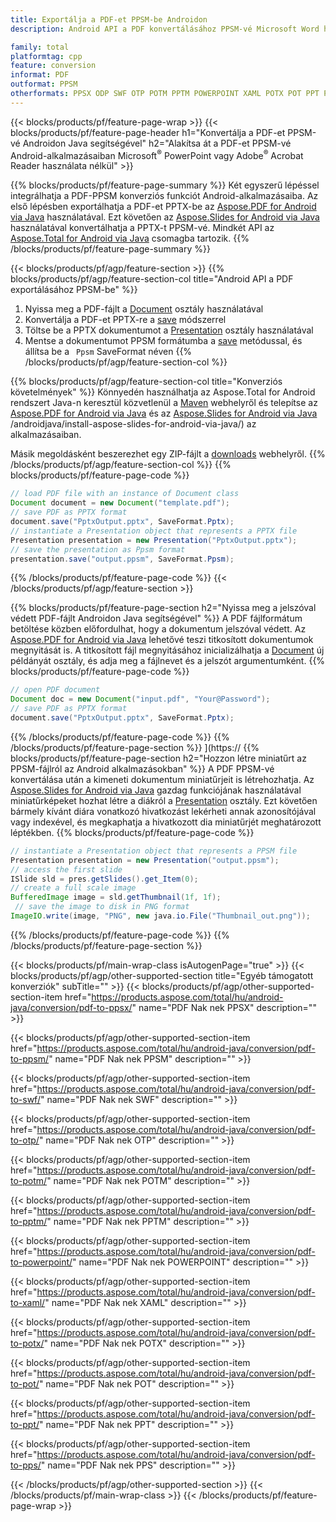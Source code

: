 ```yaml
---
title: Exportálja a PDF-et PPSM-be Androidon
description: Android API a PDF konvertálásához PPSM-vé Microsoft Word használata nélkül

family: total
platformtag: cpp
feature: conversion
informat: PDF
outformat: PPSM
otherformats: PPSX ODP SWF OTP POTM PPTM POWERPOINT XAML POTX POT PPT PPS
---
```

{{< blocks/products/pf/feature-page-wrap >}}
{{< blocks/products/pf/feature-page-header h1="Konvertálja a PDF-et PPSM-vé Androidon Java segítségével" h2="Alakítsa át a PDF-et PPSM-vé Android-alkalmazásaiban Microsoft<sup>&reg;</sup> PowerPoint vagy Adobe<sup>&reg;</sup> Acrobat Reader használata nélkül" >}}

{{% blocks/products/pf/feature-page-summary %}}
Két egyszerű lépéssel integrálhatja a PDF-PPSM konverziós funkciót Android-alkalmazásaiba. Az első lépésben exportálhatja a PDF-et PPTX-be az [Aspose.PDF for Android via Java](https://products.aspose.com/pdf/android-java/) használatával. Ezt követően az [Aspose.Slides for Android via Java](https://products.aspose.com/slides/android-java/) használatával konvertálhatja a PPTX-t PPSM-vé. Mindkét API az [Aspose.Total for Android via Java](https://products.aspose.com/total/android-java/) csomagba tartozik. 
{{% /blocks/products/pf/feature-page-summary  %}}

{{< blocks/products/pf/agp/feature-section >}}
{{% blocks/products/pf/agp/feature-section-col title="Android API a PDF exportálásához PPSM-be" %}}
1. Nyissa meg a PDF-fájlt a [Document](https://reference.aspose.com/pdf/java/com.aspose.pdf/Document) osztály használatával
2. Konvertálja a PDF-et PPTX-re a [save](https://reference.aspose.com/pdf/java/com.aspose.pdf/Document#save-java.lang.String-int-) módszerrel
3. Töltse be a PPTX dokumentumot a [Presentation](https://reference.aspose.com/slides/java/com.aspose.slides/Presentation) osztály használatával
4. Mentse a dokumentumot PPSM formátumba a [save](https://reference.aspose.com/slides/java/com.aspose.slides/Presentation#save-java.lang.String-int-) metódussal, és állítsa be a ` Ppsm` SaveFormat néven
{{% /blocks/products/pf/agp/feature-section-col %}}

{{% blocks/products/pf/agp/feature-section-col title="Konverziós követelmények" %}}
Könnyedén használhatja az Aspose.Total for Android rendszert Java-n keresztül közvetlenül a [Maven](https://repository.aspose.com/webapp/#/artifacts/browse/tree/General/repo/com/aspose/aspose-total) webhelyről és telepítse az [Aspose.PDF for Android via Java](https://docs.aspose.com/pdf/androidjava/installation/) és az [Aspose.Slides for Android via Java](https://docs.aspose.com/slides) /androidjava/install-aspose-slides-for-android-via-java/) az alkalmazásaiban.

Másik megoldásként beszerezhet egy ZIP-fájlt a [downloads](https://downloads.aspose.com/total/androidjava) webhelyről.
{{% /blocks/products/pf/agp/feature-section-col %}}
{{% blocks/products/pf/feature-page-code %}}

```java
// load PDF file with an instance of Document class
Document document = new Document("template.pdf");
// save PDF as PPTX format 
document.save("PptxOutput.pptx", SaveFormat.Pptx); 
// instantiate a Presentation object that represents a PPTX file
Presentation presentation = new Presentation("PptxOutput.pptx");
// save the presentation as Ppsm format
presentation.save("output.ppsm", SaveFormat.Ppsm);   
```


{{% /blocks/products/pf/feature-page-code %}}
{{< /blocks/products/pf/agp/feature-section >}}

{{% blocks/products/pf/feature-page-section  h2="Nyissa meg a jelszóval védett PDF-fájlt Androidon Java segítségével" %}}
A PDF fájlformátum betöltése közben előfordulhat, hogy a dokumentum jelszóval védett. Az [Aspose.PDF for Android via Java](https://products.aspose.com/pdf/android-java/) lehetővé teszi titkosított dokumentumok megnyitását is. A titkosított fájl megnyitásához inicializálhatja a [Document](https://reference.aspose.com/pdf/java/com.aspose.pdf/Document#Document-java.lang.String-java.lang.String-) új példányát osztály, és adja meg a fájlnevet és a jelszót argumentumként.
{{% blocks/products/pf/feature-page-code %}}

```java
// open PDF document
Document doc = new Document("input.pdf", "Your@Password");
// save PDF as PPTX format 
document.save("PptxOutput.pptx", SaveFormat.Pptx); 

```

{{% /blocks/products/pf/feature-page-code  %}}
{{% /blocks/products/pf/feature-page-section %}}
](https://
{{% blocks/products/pf/feature-page-section  h2="Hozzon létre miniatűrt az PPSM-fájlról az Android alkalmazásokban" %}}
A PDF PPSM-vé konvertálása után a kimeneti dokumentum miniatűrjeit is létrehozhatja. Az [Aspose.Slides for Android via Java](https://products.aspose.com/slides/android-java/) gazdag funkciójának használatával miniatűrképeket hozhat létre a diákról a [Presentation]( https://reference.aspose.com/slides/java/com.aspose.slides/Presentation) osztály. Ezt követően bármely kívánt diára vonatkozó hivatkozást lekérheti annak azonosítójával vagy indexével, és megkaphatja a hivatkozott dia miniatűrjét meghatározott léptékben.
{{% blocks/products/pf/feature-page-code %}}

```java
// instantiate a Presentation object that represents a PPSM file
Presentation presentation = new Presentation("output.ppsm");
// access the first slide
ISlide sld = pres.getSlides().get_Item(0);
// create a full scale image
BufferedImage image = sld.getThumbnail(1f, 1f);
 // save the image to disk in PNG format
ImageIO.write(image, "PNG", new java.io.File("Thumbnail_out.png"));
```

{{% /blocks/products/pf/feature-page-code  %}}
{{% /blocks/products/pf/feature-page-section %}}

{{< blocks/products/pf/main-wrap-class isAutogenPage="true" >}}
{{< blocks/products/pf/agp/other-supported-section title="Egyéb támogatott konverziók" subTitle="" >}}
{{< blocks/products/pf/agp/other-supported-section-item href="https://products.aspose.com/total/hu/android-java/conversion/pdf-to-ppsx/" name="PDF Nak nek PPSX" description="" >}}

{{< blocks/products/pf/agp/other-supported-section-item href="https://products.aspose.com/total/hu/android-java/conversion/pdf-to-ppsm/" name="PDF Nak nek PPSM" description="" >}}

{{< blocks/products/pf/agp/other-supported-section-item href="https://products.aspose.com/total/hu/android-java/conversion/pdf-to-swf/" name="PDF Nak nek SWF" description="" >}}

{{< blocks/products/pf/agp/other-supported-section-item href="https://products.aspose.com/total/hu/android-java/conversion/pdf-to-otp/" name="PDF Nak nek OTP" description="" >}}

{{< blocks/products/pf/agp/other-supported-section-item href="https://products.aspose.com/total/hu/android-java/conversion/pdf-to-potm/" name="PDF Nak nek POTM" description="" >}}

{{< blocks/products/pf/agp/other-supported-section-item href="https://products.aspose.com/total/hu/android-java/conversion/pdf-to-pptm/" name="PDF Nak nek PPTM" description="" >}}

{{< blocks/products/pf/agp/other-supported-section-item href="https://products.aspose.com/total/hu/android-java/conversion/pdf-to-powerpoint/" name="PDF Nak nek POWERPOINT" description="" >}}

{{< blocks/products/pf/agp/other-supported-section-item href="https://products.aspose.com/total/hu/android-java/conversion/pdf-to-xaml/" name="PDF Nak nek XAML" description="" >}}

{{< blocks/products/pf/agp/other-supported-section-item href="https://products.aspose.com/total/hu/android-java/conversion/pdf-to-potx/" name="PDF Nak nek POTX" description="" >}}

{{< blocks/products/pf/agp/other-supported-section-item href="https://products.aspose.com/total/hu/android-java/conversion/pdf-to-pot/" name="PDF Nak nek POT" description="" >}}

{{< blocks/products/pf/agp/other-supported-section-item href="https://products.aspose.com/total/hu/android-java/conversion/pdf-to-ppt/" name="PDF Nak nek PPT" description="" >}}

{{< blocks/products/pf/agp/other-supported-section-item href="https://products.aspose.com/total/hu/android-java/conversion/pdf-to-pps/" name="PDF Nak nek PPS" description="" >}}


{{< /blocks/products/pf/agp/other-supported-section >}}
{{< /blocks/products/pf/main-wrap-class >}}
{{< /blocks/products/pf/feature-page-wrap >}}